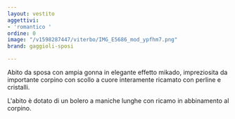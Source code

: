 ```yaml
---
layout: vestito
aggettivi:
- 'romantico '
ordine: 0
image: "/v1598287447/viterbo/IMG_E5686_mod_ypfhm7.png"
brand: gaggioli-sposi

---
```

 Abito da sposa con ampia gonna in elegante effetto mikado, impreziosita da importante corpino con scollo a cuore interamente ricamato con perline e cristalli.

L'abito è dotato di un bolero a maniche lunghe con ricamo in abbinamento al corpino.